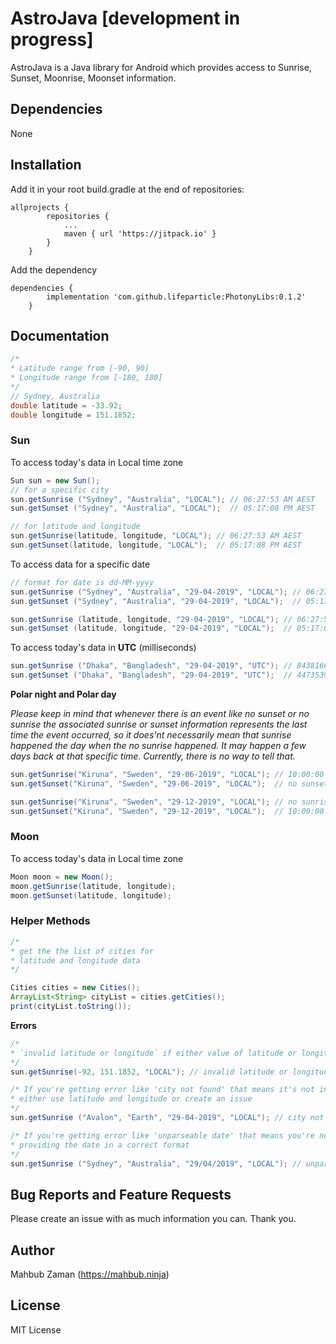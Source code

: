 # AstroJava [development in progress]

AstroJava is a Java library for Android which provides access to Sunrise, Sunset, Moonrise, Moonset information.

## Dependencies
None
## Installation
Add it in your root build.gradle at the end of repositories:
```
allprojects {
		repositories {
			...
			maven { url 'https://jitpack.io' }
		}
	}
```
Add the dependency
```
dependencies {
		implementation 'com.github.lifeparticle:PhotonyLibs:0.1.2'
	}
```

## Documentation

```java
/*
* Latitude range from [-90, 90] 
* Longitude range from [-180, 180]
*/
// Sydney, Australia
double latitude = -33.92;
double longitude = 151.1852;
```
### Sun 
To access today's data in Local time zone
```java
Sun sun = new Sun();
// for a specific city
sun.getSunrise ("Sydney", "Australia", "LOCAL"); // 06:27:53 AM AEST
sun.getSunset ("Sydney", "Australia", "LOCAL");  // 05:17:08 PM AEST

// for latitude and longitude
sun.getSunrise(latitude, longitude, "LOCAL"); // 06:27:53 AM AEST
sun.getSunset(latitude, longitude, "LOCAL");  // 05:17:08 PM AEST
```
To access data for a specific date
```java
// format for date is dd-MM-yyyy
sun.getSunrise ("Sydney", "Australia", "29-04-2019", "LOCAL"); // 06:27:53 AM AEST
sun.getSunset ("Sydney", "Australia", "29-04-2019", "LOCAL");  // 05:17:08 PM AEST

sun.getSunrise (latitude, longitude, "29-04-2019", "LOCAL"); // 06:27:53 AM AEST
sun.getSunset (latitude, longitude, "29-04-2019", "LOCAL");  // 05:17:08 PM AEST
```

To access today's data in **UTC** (milliseconds)
```java
sun.getSunrise ("Dhaka", "Bangladesh", "29-04-2019", "UTC"); // 84381667
sun.getSunset ("Dhaka", "Bangladesh", "29-04-2019", "UTC");  // 44735390 
```

**Polar night and Polar day**

*Please keep in mind that whenever there is an event like no sunset or
no sunrise the associated sunrise or sunset information represents
the last time the event occurred, so it does'nt necessarily mean that
sunrise happened the day when the no sunrise happened. It may happen a few days
back at that specific time. Currently, there is no way to tell that.*
```java
sun.getSunrise("Kiruna", "Sweden", "29-06-2019", "LOCAL"); // 10:00:00 AM AEST
sun.getSunset("Kiruna", "Sweden", "29-06-2019", "LOCAL");  // no sunset

sun.getSunrise("Kiruna", "Sweden", "29-12-2019", "LOCAL"); // no sunrise
sun.getSunset("Kiruna", "Sweden", "29-12-2019", "LOCAL");  // 10:00:00 AM AEST
```

### Moon
To access today's data in Local time zone
```java
Moon moon = new Moon();
moon.getSunrise(latitude, longitude);
moon.getSunset(latitude, longitude);
```

### Helper Methods
```java
/* 
* get the the list of cities for
* latitude and longitude data
*/

```
```java
Cities cities = new Cities();
ArrayList<String> cityList = cities.getCities();
print(cityList.toString());
```


**Errors**
```java
/*
* `invalid latitude or longitude` if either value of latitude or longitude is out of range
*/
sun.getSunrise(-92, 151.1852, "LOCAL"); // invalid latitude or longitude

/* If you're getting error like 'city not found' that means it's not in the city list
* either use latitude and longitude or create an issue
*/
sun.getSunrise ("Avalon", "Earth", "29-04-2019", "LOCAL"); // city not found

/* If you're getting error like 'unparseable date' that means you're not
* providing the date in a correct format
*/
sun.getSunrise ("Sydney", "Australia", "29/04/2019", "LOCAL"); // unparseable date
```

## Bug Reports and Feature Requests
Please create an issue with as much information you can. Thank you.

## Author
Mahbub Zaman (https://mahbub.ninja)

## License
MIT License